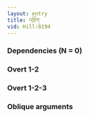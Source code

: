 ```yaml
---
layout: entry
title: འཁྲོག་
vid: Hill:0194
---
```

### Dependencies (N = 0)


### Overt 1-2


### Overt 1-2-3


### Oblique arguments

